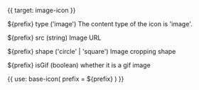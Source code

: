 {{ target: image-icon }}

${prefix} type ('image')
The content type of the icon is 'image'.

${prefix} src (string)
Image URL

${prefix} shape ('circle' | 'square')
Image cropping shape

${prefix} isGif (boolean)
whether it is a gif image

{{ use: base-icon(
    prefix = ${prefix}
) }}